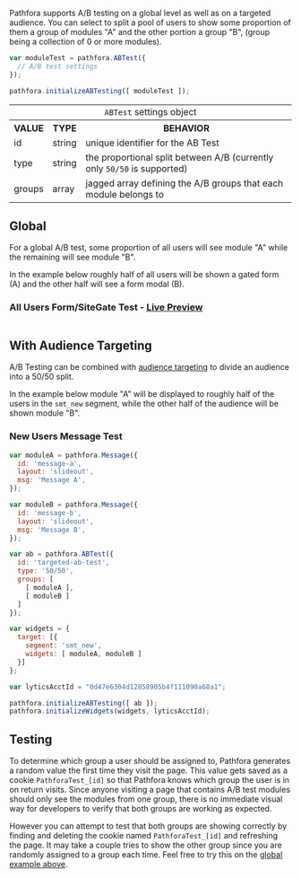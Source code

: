 Pathfora supports A/B testing on a global level as well as on a targeted audience. You can select to split a pool of users to show some proportion of them a group of modules "A" and the other portion a group "B", (group being a collection of 0 or more modules).


``` javascript
var moduleTest = pathfora.ABTest({
  // A/B test settings
});

pathfora.initializeABTesting([ moduleTest ]);
```

<table>
  <tr>
    <td colspan="3" align="center"><code>ABTest</code> settings object</td>
  </tr>
  <tr>
    <th>VALUE</th>
    <th>TYPE</th>
    <th>BEHAVIOR</th>
  </tr>
  <tr>
    <td>id</td>
    <td>string</td>
    <td>unique identifier for the AB Test</td>
  </tr>
  <tr>
    <td>type</td>
    <td>string</td>
    <td>the proportional split between A/B (currently only <code>50/50</code> is supported)</td>
  </tr>
  <tr>
    <td>groups</td>
    <td>array</td>
    <td>jagged array defining the A/B groups that each module belongs to</td>
  </tr>
</table>


## Global
For a global A/B test, some proportion of all users will see module "A" while the remaining will see module "B". 

In the example below roughly half of all users will be shown a gated form (A) and the other half will see a form modal (B).

### All Users Form/SiteGate Test - [Live Preview](../../examples/preview/ab-testing/global.html)

<pre data-src="../../examples/src/ab-testing/global.js"></pre>


## With Audience Targeting
A/B Testing can be combined with [audience targeting](targeting.md) to divide an audience into a 50/50 split. 

In the example below module "A" will be displayed to roughly half of the users in the `smt_new` segment, while the other half of the audience will be shown module "B".


### New Users Message Test

``` javascript
var moduleA = pathfora.Message({
  id: 'message-a',
  layout: 'slideout',
  msg: 'Message A',
});

var moduleB = pathfora.Message({
  id: 'message-b',
  layout: 'slideout',
  msg: 'Message B',
});

var ab = pathfora.ABTest({
  id: 'targeted-ab-test',
  type: '50/50',
  groups: [
    [ moduleA ],
    [ moduleB ]
  ]
});

var widgets = {
  target: [{
    segment: 'smt_new',
    widgets: [ moduleA, moduleB ]
  }]
};

var lyticsAcctId = "0d47e6304d12858905b4f111090a68a1";

pathfora.initializeABTesting([ ab ]);
pathfora.initializeWidgets(widgets, lyticsAcctId);
```

## Testing
To determine which group a user should be assigned to, Pathfora generates a random value the first time they visit the page. This value gets saved as a cookie `PathforaTest_[id]` so that Pathfora knows which group the user is in on return visits. Since anyone visiting a page that contains A/B test modules should only see the modules from one group, there is no immediate visual way for developers to verify that both groups are working as expected. 

However you can attempt to test that both groups are showing correctly by finding and deleting the cookie named `PathforaTest_[id]` and refreshing the page. It may take a couple tries to show the other group since you are randomly assigned to a group each time. Feel free to try this on the [global example above](../../examples/preview/ab-testing/global.html).
